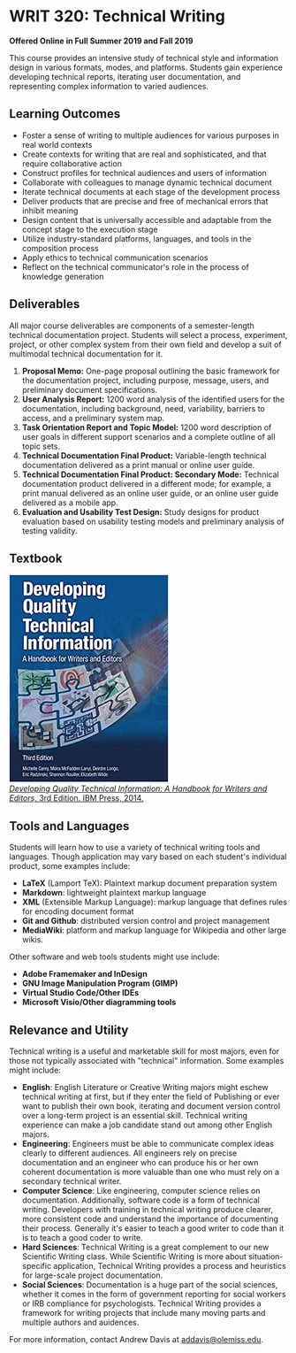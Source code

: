 # WRIT 320: Technical Writing
**Offered Online in Full Summer 2019 and Fall 2019**

This course provides an intensive study of technical style and information design in various formats, modes, and platforms. Students gain experience developing technical reports, iterating user documentation, and representing complex information to varied audiences.

## Learning Outcomes
- Foster a sense of writing to multiple audiences for various purposes in real world contexts
- Create contexts for writing that are real and sophisticated, and that require collaborative action
- Construct profiles for technical audiences and users of information
- Collaborate with colleagues to manage dynamic technical document
- Iterate technical documents at each stage of the development process
- Deliver products that are precise and free of mechanical errors that inhibit meaning
- Design content that is universally accessible and adaptable from the concept stage to the execution stage
- Utilize industry-standard platforms, languages, and tools in the composition process
- Apply ethics to technical communication scenarios
- Reflect on the technical communicator's role in the process of knowledge generation

## Deliverables
All major course deliverables are components of a semester-length technical documentation project. Students will select a process, experiment, project, or other complex system from their own field and develop a suit of multimodal technical documentation for it. 

1. **Proposal Memo:** One-page proposal outlining the basic framework for the documentation project, including purpose, message, users, and preliminary document specifications. 
2. **User Analysis Report:** 1200 word analysis of the identified users for the documentation, including background, need, variability, barriers to access, and a preliminary system map. 
3. **Task Orientation Report and Topic Model:** 1200 word description of user goals in different support scenarios and a complete outline of all topic sets. 
4. **Technical Documentation Final Product:** Variable-length technical documentation delivered as a print manual or online user guide.  
5. **Technical Documentation Final Product: Secondary Mode:** Technical documentation product delivered in a different mode; for example, a print manual delivered as an online user guide, or an online user guide delivered as a mobile app. 
6. **Evaluation and Usability Test Design:** Study designs for product evaluation based on usability testing models and preliminary analysis of testing validity. 

## Textbook
![Developing Quality Technical Information textbook image](textbook.jpg)  
[*Developing Quality Technical Information: A Handbook for Writers and Editors,* 3rd Edition. IBM Press, 2014.](https://www.amazon.com/Developing-Quality-Technical-Information-Handbook/dp/0133118975) 

## Tools and Languages

Students will learn how to use a variety of technical writing tools and languages. Though application may vary based on each student's individual product, some examples include:

- **LaTeX** (Lamport TeX): Plaintext markup document preparation system
- **Markdown**: lightweight plaintext markup language
- **XML** (Extensible Markup Language): markup language that defines rules for encoding document format
- **Git and Github**: distributed version control and project management
- **MediaWiki**: platform and markup language for Wikipedia and other large wikis. 
  
Other software and web tools students might use include:

 - **Adobe Framemaker and InDesign**
 - **GNU Image Manipulation Program (GIMP)**
 - **Virtual Studio Code/Other IDEs**
 - **Microsoft Visio/Other diagramming tools**

## Relevance and Utility

Technical writing is a useful and marketable skill for most majors, even for those not typically associated with "technical" information. Some examples might include:

- **English**: English Literature or Creative Writing majors might eschew technical writing at first, but if they enter the field of Publishing or ever want to publish their own book, iterating and document version control over a long-term project is an essential skill. Technical writing experience can make a job candidate stand out among other English majors. 
- **Engineering**: Engineers must be able to communicate complex ideas clearly to different audiences. All engineers rely on precise documentation and an engineer who can produce his or her own coherent documentation is more valuable than one who must rely on a secondary technical writer. 
- **Computer Science**: Like engineering, computer science relies on documentation. Additionally, software code is a form of technical writing. Developers with training in technical writing produce clearer, more consistent code and understand the importance of documenting their process. Generally it's easier to teach a good writer to code than it is to teach a good coder to write. 
- **Hard Sciences**: Technical Writing is a great complement to our new Scientific Writing class. While Scientific Writing is more about situation-specific application, Technical Writing provides a process and heuristics for large-scale project documentation. 
- **Social Sciences**: Documentation is a huge part of the social sciences, whether it comes in the form of government reporting for social workers or IRB compliance for psychologists. Technical Writing provides a framework for writing projects that include many moving parts and multiple authors and auidences. 

For more information, contact Andrew Davis at [addavis@olemiss.edu](mailto:addavis@olemiss.edu). 
